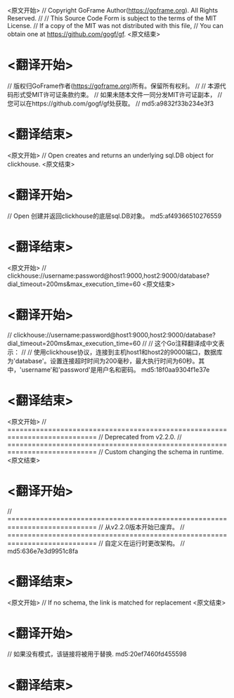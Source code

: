 
<原文开始>
// Copyright GoFrame Author(https://goframe.org). All Rights Reserved.
//
// This Source Code Form is subject to the terms of the MIT License.
// If a copy of the MIT was not distributed with this file,
// You can obtain one at https://github.com/gogf/gf.
<原文结束>

# <翻译开始>
// 版权归GoFrame作者(https://goframe.org)所有。保留所有权利。
//
// 本源代码形式受MIT许可证条款约束。
// 如果未随本文件一同分发MIT许可证副本，
// 您可以在https://github.com/gogf/gf处获取。
// md5:a9832f33b234e3f3
# <翻译结束>


<原文开始>
// Open creates and returns an underlying sql.DB object for clickhouse.
<原文结束>

# <翻译开始>
// Open 创建并返回clickhouse的底层sql.DB对象。 md5:af49366510276559
# <翻译结束>


<原文开始>
// clickhouse://username:password@host1:9000,host2:9000/database?dial_timeout=200ms&max_execution_time=60
<原文结束>

# <翻译开始>
// clickhouse://username:password@host1:9000,host2:9000/database?dial_timeout=200ms&max_execution_time=60
// 
// 这个Go注释翻译成中文表示：
// 
// 使用clickhouse协议，连接到主机host1和host2的9000端口，数据库为'database'。设置连接超时时间为200毫秒，最大执行时间为60秒。其中，'username'和'password'是用户名和密码。 md5:18f0aa9304f1e37e
# <翻译结束>


<原文开始>
		// ============================================================================
		// Deprecated from v2.2.0.
		// ============================================================================
		// Custom changing the schema in runtime.
<原文结束>

# <翻译开始>
// ============================================================================
// 从v2.2.0版本开始已废弃。
// ============================================================================
// 自定义在运行时更改架构。
// md5:636e7e3d9951c8fa
# <翻译结束>


<原文开始>
// If no schema, the link is matched for replacement
<原文结束>

# <翻译开始>
// 如果没有模式，该链接将被用于替换. md5:20ef7460fd455598
# <翻译结束>


